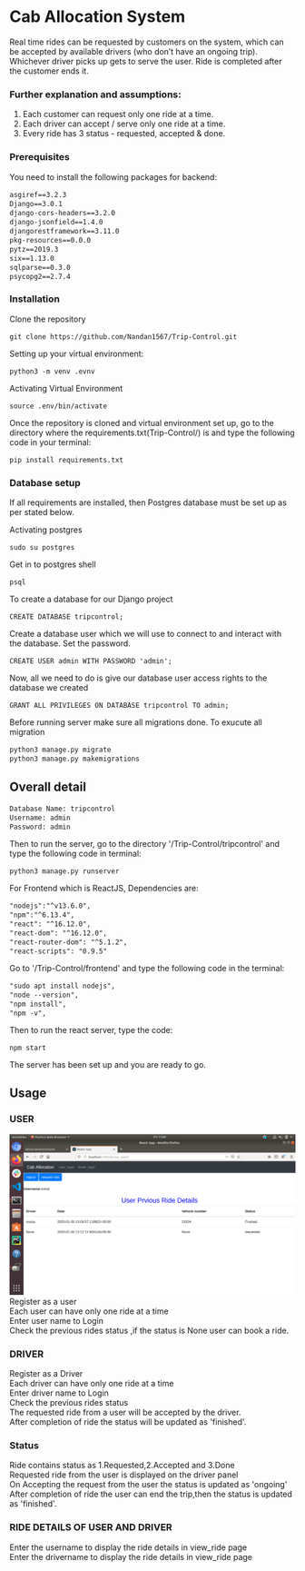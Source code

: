 
# Cab Allocation System
Real time rides can be requested by customers on the system,
which can be accepted by available drivers (who don’t have an ongoing trip). Whichever
driver picks up gets to serve the user. Ride is completed after the customer ends it.

### Further explanation and assumptions:
1. Each customer can request only one ride at a time.
2. Each driver can accept / serve only one ride at a time.
3. Every ride has 3 status - requested, accepted & done.

### Prerequisites

You need to install the following packages for backend:

```
asgiref==3.2.3
Django==3.0.1
django-cors-headers==3.2.0
django-jsonfield==1.4.0
djangorestframework==3.11.0
pkg-resources==0.0.0
pytz==2019.3
six==1.13.0
sqlparse==0.3.0
psycopg2==2.7.4

```
### Installation

Clone the repository

```
git clone https://github.com/Nandan1567/Trip-Control.git
```

Setting up your virtual environment:

```
python3 -m venv .evnv
```

Activating Virtual  Environment

```
source .env/bin/activate
```
Once the repository is cloned and virtual environment set up, go to the directory where the requirements.txt(Trip-Control/) is and type the following code in your terminal:

```
pip install requirements.txt
```

### Database setup

If all requirements are installed, then Postgres database must be set up as per stated below.

Activating postgres
```
sudo su postgres

```
Get in to postgres shell
```
psql

```
To create a database for our Django project
```
CREATE DATABASE tripcontrol;

```
Create a database user which we will use to connect to and interact with the database. Set the password.
```
CREATE USER admin WITH PASSWORD 'admin';

```
Now, all we need to do is give our database user access rights to the database we created
```
GRANT ALL PRIVILEGES ON DATABASE tripcontrol TO admin;

```
Before running server make sure all migrations done. To exucute all migration
```
python3 manage.py migrate
python3 manage.py makemigrations

```

## Overall detail
```
Database Name: tripcontrol
Username: admin
Password: admin

```

Then to run the server, go to the directory '/Trip-Control/tripcontrol' and type the following code in terminal:

```
python3 manage.py runserver
```

For Frontend which is ReactJS,
Dependencies are: 
```
"nodejs":"^v13.6.0",
"npm":"^6.13.4",
"react": "^16.12.0",
"react-dom": "^16.12.0",
"react-router-dom": "^5.1.2",
"react-scripts": "0.9.5"

```

Go to '/Trip-Control/frontend' and type the following code in the terminal:
```
"sudo apt install nodejs",
"node --version",
"npm install", 
"npm -v",

```
Then to run the react server, type the code:
```
npm start
```

The server has been set up and you are ready to go.
## Usage
### USER

![alt text](https://github.com/Nandan1567/Show-Cards-Of-Users/blob/master/appScreenshots/Screenshot%20from%202020-01-31%2011-04-47.png)
Register as a user <br>
Each user can have only one ride at a time <br>
Enter  user name to Login <br>
Check the previous rides status ,if the status is None user can book a ride.<br>
### DRIVER
Register as a Driver <br>
Each driver can have only one ride at a time <br>
Enter  driver name to Login <br> 
Check the previous rides status  <br>
The requested  ride  from a user will be accepted by the driver.<br>
After completion of ride the status will be updated as 'finished'.<br>

### Status
Ride contains status as 1.Requested,2.Accepted and 3.Done <br>
Requested ride from the user is displayed on the driver panel<br>
On Accepting the request from the user  the status is updated as 'ongoing'<br>
After completion of ride the user can end the trip,then the  status is updated as 'finished'.<br>

### RIDE DETAILS OF USER AND DRIVER
Enter the username to display the ride details in view_ride page <br>
Enter the drivername to display the ride details in view_ride page <br>


